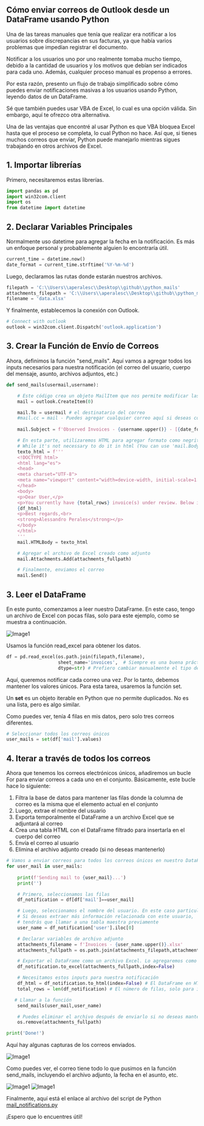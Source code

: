 ## Cómo enviar correos de Outlook desde un DataFrame usando Python

Una de las tareas manuales que tenía que realizar era notificar a los usuarios sobre discrepancias en sus facturas, ya que había varios problemas que impedían registrar el documento.

Notificar a los usuarios uno por uno realmente tomaba mucho tiempo, debido a la cantidad de usuarios y los motivos que debían ser indicados para cada uno. Además, cualquier proceso manual es propenso a errores.

Por esta razón, presento un flujo de trabajo simplificado sobre cómo puedes enviar notificaciones masivas a los usuarios usando Python, leyendo datos de un DataFrame.

Sé que también puedes usar VBA de Excel, lo cual es una opción válida. Sin embargo, aquí te ofrezco otra alternativa.

Una de las ventajas que encontré al usar Python es que VBA bloquea Excel hasta que el proceso se completa, lo cual Python no hace. Así que, si tienes muchos correos que enviar, Python puede manejarlo mientras sigues trabajando en otros archivos de Excel.

## 1. Importar librerías
 
Primero, necesitaremos estas librerías.

```python
import pandas as pd
import win32com.client 
import os 
from datetime import datetime
```

## 2. Declarar Variables Principales
   
Normalmente uso datetime para agregar la fecha en la notificación. Es más un enfoque personal y probablemente alguien lo encontraría útil.

```python
current_time = datetime.now()
date_format = current_time.strftime('%Y-%m-%d')
```
Luego, declaramos las rutas donde estarán nuestros archivos.

```python
filepath = 'C:\\Users\\aperalesc\\Desktop\\github\\python_mails'
attachments_filepath = 'C:\\Users\\aperalesc\\Desktop\\github\\python_mails\\attachments'
filename = 'data.xlsx'
```

Y finalmente, establecemos la conexión con Outlook.

```python
# Connect with outlook
outlook = win32com.client.Dispatch('outlook.application')
```

## 3. Crear la Función de Envío de Correos

Ahora, definimos la función "send_mails". Aquí vamos a agregar todos los inputs necesarios para nuestra notificación (el correo del usuario, cuerpo del mensaje, asunto, archivos adjuntos, etc.)

```python
def send_mails(usermail,username):

    # Este código crea un objeto MailItem que nos permite modificar las propiedades
    mail = outlook.CreateItem(0)

    mail.To = usermail # el destinatario del correo
    #mail.cc = mail - Puedes agregar cualquier correo aquí si deseas copiar a alguien
    
    mail.Subject = f'Observed Invoices - {username.upper()} - [{date_format}]'

    # En esta parte, utilizaremos HTML para agregar formato como negritas, cursivas, etc.
    # While it's not necessary to do it in html (You can use 'mail.Body' instead), HTMLBody allows you to add some format like bold font, italics, etc.
    texto_html = f'''
    <!DOCTYPE html>
    <html lang="es">
    <head>
    <meta charset="UTF-8">
    <meta name="viewport" content="width=device-width, initial-scale=1.0">
    </head>
    <body>
    <p>Dear User,</p>
    <p>You currently have {total_rows} invoice(s) under review. Below is the reason for the review, and an Excel file with the details of the observed documents is attached.</p>  
    {df_html}
    <p>Best regards,<br>
    <strong>Alessandro Perales</strong></p>
    </body>
    </html>
    ''' 
    mail.HTMLBody = texto_html

    # Agregar el archivo de Excel creado como adjunto
    mail.Attachments.Add(attachments_fullpath)

    # Finalmente, enviamos el correo
    mail.Send()

```

## 3. Leer el DataFrame

En este punto, comenzamos a leer nuestro DataFrame. En este caso, tengo un archivo de Excel con pocas filas, solo para este ejemplo, como se muestra a continuación.

![Image1](images/mails_not_file.jpg)

Usamos la función read_excel para obtener los datos.

```python
df = pd.read_excel(os.path.join(filepath,filename),
                   sheet_name='invoices',  # Siempre es una buena práctica declarar el nombre exacto de la hoja, por si acaso
                   dtype=str) # Prefiero cambiar manualmente el tipo de mis columnas
```

Aquí, queremos notificar cada correo una vez. Por lo tanto, debemos mantener los valores únicos. Para esta tarea, usaremos la función set.

Un **set** es un objeto iterable en Python que no permite duplicados. No es una lista, pero es algo similar.

Como puedes ver, tenía 4 filas en mis datos, pero solo tres correos diferentes.

```python
# Seleccionar todos los correos únicos
user_mails = set(df['mail'].values)
```

## 4. Iterar a través de todos los correos

Ahora que tenemos los correos electrónicos únicos, añadiremos un bucle For para enviar correos a cada uno en el conjunto. Básicamente, este bucle hace lo siguiente:

1. Filtra la base de datos para mantener las filas donde la columna de correo es la misma que el elemento actual en el conjunto
2. Luego, extrae el nombre del usuario
3. Exporta temporalmente el DataFrame a un archivo Excel que se adjuntará al correo
4. Crea una tabla HTML con el DataFrame filtrado para insertarla en el cuerpo del correo
5. Envía el correo al usuario
6. Elimina el archivo adjunto creado (si no deseas mantenerlo)

```python
# Vamos a enviar correos para todos los correos únicos en nuestro DataFrame
for user_mail in user_mails:
    
    print(f'Sending mail to {user_mail}...')
    print('')

    # Primero, seleccionamos las filas 
    df_notification = df[df['mail']==user_mail]

    # Luego, seleccionamos el nombre del usuario. En este caso particular, tenemos el nombre en la tabla, por lo que una función iloc está bien
    # Si deseas extraer más información relacionada con este usuario,
    # tendrás que llamar a una tabla maestra previamente
    user_name = df_notification['user'].iloc[0]

    # Declarar variables de archivo adjunto
    attachments_filename = f'Invoices - {user_name.upper()}.xlsx'
    attachments_fullpath = os.path.join(attachments_filepath,attachments_filename) 

    # Exportar el DataFrame como un archivo Excel. Lo agregaremos como un adjunto
    df_notification.to_excel(attachments_fullpath,index=False)

    # Necesitamos estos inputs para nuestra notificación
    df_html = df_notification.to_html(index=False) # El DataFrame en HTML
    total_rows = len(df_notification) # El número de filas, solo para información

   # Llamar a la función
    send_mails(user_mail,user_name)

    # Puedes eliminar el archivo después de enviarlo si no deseas mantenerlo
    os.remove(attachments_fullpath) 

print('Done!')
```

Aquí hay algunas capturas de los correos enviados.

![Image1](images/mails_not_1.jpg)

Como puedes ver, el correo tiene todo lo que pusimos en la función send_mails, incluyendo el archivo adjunto, la fecha en el asunto, etc.

![Image1](images/mails_not_2.jpg)
![Image1](images/mails_not_3.jpg)

Finalmente, aquí está el enlace al archivo del script de Python [mail_notifications.py](python_scripts/mail_notifications.py)

¡Espero que lo encuentres útil!
